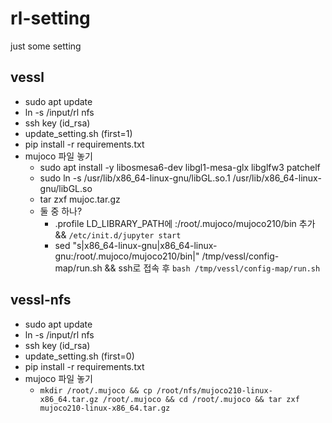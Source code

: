 # rl-setting
just some setting 


## vessl

- sudo apt update
- ln -s /input/rl nfs
- ssh key (id_rsa)
- update_setting.sh (first=1)  
- pip install -r requirements.txt
- mujoco 파일 놓기  
  - sudo apt install -y libosmesa6-dev libgl1-mesa-glx libglfw3 patchelf
  - sudo ln -s /usr/lib/x86_64-linux-gnu/libGL.so.1 /usr/lib/x86_64-linux-gnu/libGL.so
  - tar zxf mujoc.tar.gz  
  - 둘 중 하나?
    - .profile LD_LIBRARY_PATH에 :/root/.mujoco/mujoco210/bin 추가  && `/etc/init.d/jupyter start`
    - sed "s|x86_64-linux-gnu|x86_64-linux-gnu:/root/.mujoco/mujoco210/bin|" /tmp/vessl/config-map/run.sh && ssh로 접속 후 `bash /tmp/vessl/config-map/run.sh`

## vessl-nfs
- sudo apt update
- ln -s /input/rl nfs
- ssh key (id_rsa)
- update_setting.sh (first=0)  
- pip install -r requirements.txt
- mujoco 파일 놓기  
  - `mkdir /root/.mujoco && cp /root/nfs/mujoco210-linux-x86_64.tar.gz /root/.mujoco && cd /root/.mujoco && tar zxf mujoco210-linux-x86_64.tar.gz`
